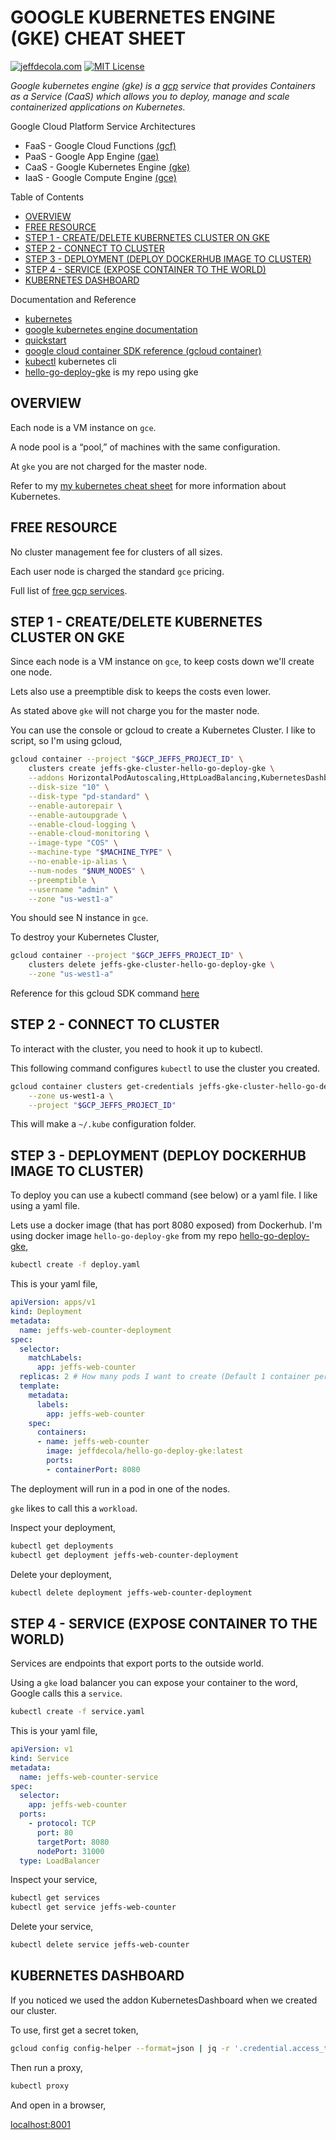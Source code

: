 # GOOGLE KUBERNETES ENGINE (GKE) CHEAT SHEET

[![jeffdecola.com](https://img.shields.io/badge/website-jeffdecola.com-blue)](https://jeffdecola.com)
[![MIT License](https://img.shields.io/:license-mit-blue.svg)](https://jeffdecola.mit-license.org)

_Google kubernetes engine (gke) is a
[gcp](https://github.com/JeffDeCola/my-cheat-sheets/tree/master/software/service-providers/google-cloud-platform-cheat-sheet)
service that provides Containers as a Service (CaaS)
which allows you to deploy, manage and scale containerized applications on Kubernetes._

Google Cloud Platform Service Architectures

* FaaS - Google Cloud Functions
  [(gcf)](https://github.com/JeffDeCola/my-cheat-sheets/tree/master/software/service-architectures/function-as-a-service/google-cloud-functions-cheat-sheet)
* PaaS - Google App Engine
  [(gae)](https://github.com/JeffDeCola/my-cheat-sheets/tree/master/software/service-architectures/platform-as-a-service/google-app-engine-cheat-sheet)
* CaaS - Google Kubernetes Engine
  [(gke)](https://github.com/JeffDeCola/my-cheat-sheets/tree/master/software/service-architectures/containers-as-a-service/google-kubernetes-engine-cheat-sheet)
* IaaS - Google Compute Engine
  [(gce)](https://github.com/JeffDeCola/my-cheat-sheets/tree/master/software/service-architectures/infrastructure-as-a-service/google-compute-engine-cheat-sheet)

Table of Contents

* [OVERVIEW](https://github.com/JeffDeCola/my-cheat-sheets/tree/master/software/service-architectures/containers-as-a-service/google-kubernetes-engine-cheat-sheet#overview)
* [FREE RESOURCE](https://github.com/JeffDeCola/my-cheat-sheets/tree/master/software/service-architectures/containers-as-a-service/google-kubernetes-engine-cheat-sheet#free-resource)
* [STEP 1 - CREATE/DELETE KUBERNETES CLUSTER ON GKE](https://github.com/JeffDeCola/my-cheat-sheets/tree/master/software/service-architectures/containers-as-a-service/google-kubernetes-engine-cheat-sheet#step-1---createdelete-kubernetes-cluster-on-gke)
* [STEP 2 - CONNECT TO CLUSTER](https://github.com/JeffDeCola/my-cheat-sheets/tree/master/software/service-architectures/containers-as-a-service/google-kubernetes-engine-cheat-sheet#step-2---connect-to-cluster)
* [STEP 3 - DEPLOYMENT (DEPLOY DOCKERHUB IMAGE TO CLUSTER)](https://github.com/JeffDeCola/my-cheat-sheets/tree/master/software/service-architectures/containers-as-a-service/google-kubernetes-engine-cheat-sheet#step-3---deployment-deploy-dockerhub-image-to-cluster)
* [STEP 4 - SERVICE (EXPOSE CONTAINER TO THE WORLD)](https://github.com/JeffDeCola/my-cheat-sheets/tree/master/software/service-architectures/containers-as-a-service/google-kubernetes-engine-cheat-sheet#step-4---service-expose-container-to-the-world)
* [KUBERNETES DASHBOARD](https://github.com/JeffDeCola/my-cheat-sheets/tree/master/software/service-architectures/containers-as-a-service/google-kubernetes-engine-cheat-sheet#kubernetes-dashboard)

Documentation and Reference

* [kubernetes](https://github.com/JeffDeCola/my-cheat-sheets/tree/master/software/operations/orchestration/cluster-managers-resource-management-scheduling/kubernetes-cheat-sheet)
* [google kubernetes engine documentation](https://cloud.google.com/kubernetes-engine/docs/)
* [quickstart](https://cloud.google.com/kubernetes-engine/docs/quickstart)
* [google cloud container SDK reference (gcloud container)](https://cloud.google.com/sdk/gcloud/reference/container/)
* [kubectl](https://kubernetes.io/docs/reference/kubectl/overview/)
  kubernetes cli
* [hello-go-deploy-gke](https://github.com/JeffDeCola/hello-go-deploy-gke)
   is my repo using gke

## OVERVIEW

Each node is a VM instance on `gce`.

A node pool is a “pool,” of machines with the same configuration.

At `gke` you are not charged for the master node.

Refer to my
[my kubernetes cheat sheet](https://github.com/JeffDeCola/my-cheat-sheets/tree/master/software/operations/orchestration/cluster-managers-resource-management-scheduling/kubernetes-cheat-sheet)
for more information about Kubernetes.

## FREE RESOURCE

No cluster management fee for clusters of all sizes.

Each user node is charged the standard `gce` pricing.

Full list of [free gcp services](https://cloud.google.com/free/docs/gcp-free-tier).

## STEP 1 - CREATE/DELETE KUBERNETES CLUSTER ON GKE

Since each node is a VM instance on `gce`, to keep costs down we'll
create one node.

Lets also use a preemptible disk to keeps the costs even lower.

As stated above `gke` will not charge you for the master node.

You can use the console or gcloud to create a Kubernetes Cluster.
I like to script, so I'm using gcloud,

```bash
gcloud container --project "$GCP_JEFFS_PROJECT_ID" \
    clusters create jeffs-gke-cluster-hello-go-deploy-gke \
    --addons HorizontalPodAutoscaling,HttpLoadBalancing,KubernetesDashboard \
    --disk-size "10" \
    --disk-type "pd-standard" \
    --enable-autorepair \
    --enable-autoupgrade \
    --enable-cloud-logging \
    --enable-cloud-monitoring \
    --image-type "COS" \
    --machine-type "$MACHINE_TYPE" \
    --no-enable-ip-alias \
    --num-nodes "$NUM_NODES" \
    --preemptible \
    --username "admin" \
    --zone "us-west1-a"
```

You should see N instance in `gce`.

To destroy your Kubernetes Cluster,

```bash
gcloud container --project "$GCP_JEFFS_PROJECT_ID" \
    clusters delete jeffs-gke-cluster-hello-go-deploy-gke \
    --zone "us-west1-a"
```

Reference for this gcloud SDK command [here](https://cloud.google.com/sdk/gcloud/reference/container/clusters/create)

## STEP 2 - CONNECT TO CLUSTER

To interact with the cluster, you need to hook it up to kubectl.

This following command configures `kubectl` to use the
cluster you created.

```bash
gcloud container clusters get-credentials jeffs-gke-cluster-hello-go-deploy-gke \
    --zone us-west1-a \
    --project "$GCP_JEFFS_PROJECT_ID"
```

This will make a `~/.kube` configuration folder.

## STEP 3 - DEPLOYMENT (DEPLOY DOCKERHUB IMAGE TO CLUSTER)

To deploy you can use a kubectl command (see below) or a yaml file.
I like using a yaml file.

Lets use a docker image (that has port 8080 exposed) from Dockerhub.
I'm using docker image `hello-go-deploy-gke` from my repo
[hello-go-deploy-gke](https://github.com/JeffDeCola/hello-go-deploy-gke),

```bash
kubectl create -f deploy.yaml
```

This is your yaml file,

```yaml
apiVersion: apps/v1
kind: Deployment
metadata:
  name: jeffs-web-counter-deployment
spec:
  selector:
    matchLabels:
      app: jeffs-web-counter
  replicas: 2 # How many pods I want to create (Default 1 container per pod)
  template:
    metadata:
      labels:
        app: jeffs-web-counter
    spec:
      containers:
      - name: jeffs-web-counter
        image: jeffdecola/hello-go-deploy-gke:latest
        ports:
        - containerPort: 8080
```

The deployment will run in a pod in one of the nodes.

`gke` likes to call this a `workload`.

Inspect your deployment,

```bash
kubectl get deployments
kubectl get deployment jeffs-web-counter-deployment
```

Delete your deployment,

```bash
kubectl delete deployment jeffs-web-counter-deployment
```

## STEP 4 - SERVICE (EXPOSE CONTAINER TO THE WORLD)

Services are endpoints that export ports to the outside world.

Using a `gke` load balancer you can expose your container to the word,
Google calls this a `service`.

```bash
kubectl create -f service.yaml
```

This is your yaml file,

```yaml
apiVersion: v1
kind: Service
metadata:
  name: jeffs-web-counter-service
spec:
  selector:
    app: jeffs-web-counter
  ports:
    - protocol: TCP
      port: 80
      targetPort: 8080
      nodePort: 31000
  type: LoadBalancer
```

Inspect your service,

```bash
kubectl get services
kubectl get service jeffs-web-counter
```

Delete your service,

```bash
kubectl delete service jeffs-web-counter
```

## KUBERNETES DASHBOARD

If you noticed we used the addon KubernetesDashboard when we created our cluster.

To use, first get a secret token,

```bash
gcloud config config-helper --format=json | jq -r '.credential.access_token'
```

Then run a proxy,

```bash
kubectl proxy
```

And open in a browser,

[localhost:8001](http://localhost:8001/api/v1/namespaces/kube-system/services/https:kubernetes-dashboard:/proxy)
